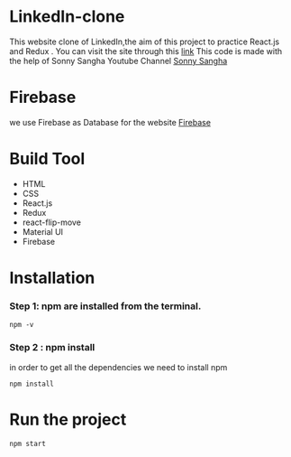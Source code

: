 # LinkedIn-clone

This website clone of LinkedIn,the aim of this project to practice React.js and Redux .
You can visit the site through this [link](https://linkedin-clone-c906b.web.app/)
This code is made with the help of Sonny Sangha Youtube Channel [Sonny Sangha](https://www.youtube.com/watch?v=QaYts9sPmcY)

# Firebase

we use Firebase as Database for the website [Firebase](https://firebase.google.com/)

# Build Tool

- HTML
- CSS
- React.js
- Redux
- react-flip-move
- Material UI
- Firebase

# Installation

### Step 1: npm are installed from the terminal.

```
npm -v
```

### Step 2 : npm install

in order to get all the dependencies we need to install npm

```
npm install
```

# Run the project

```
npm start
```
